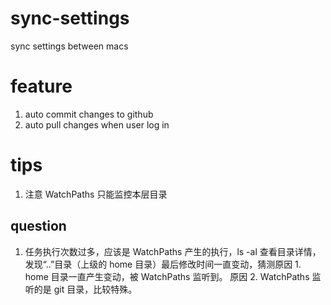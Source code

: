 # sync-settings

sync settings between macs

# feature

1. auto commit changes to github
2. auto pull changes when user log in

# tips

1. 注意 WatchPaths 只能监控本层目录

## question

1. 任务执行次数过多，应该是 WatchPaths 产生的执行，ls -al 查看目录详情，发现“..”目录（上级的 home 目录）最后修改时间一直变动，猜测原因 1. home 目录一直产生变动，被 WatchPaths 监听到。 原因 2. WatchPaths 监听的是 git 目录，比较特殊。
